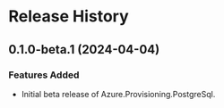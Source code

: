 # Release History

## 0.1.0-beta.1 (2024-04-04)

### Features Added

- Initial beta release of Azure.Provisioning.PostgreSql.

